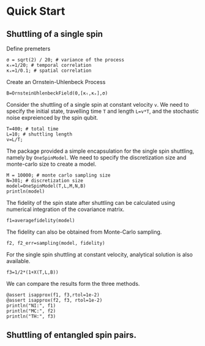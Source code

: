 # Quick Start

## Shuttling of a single spin
Define premeters
```
σ = sqrt(2) / 20; # variance of the process
κₜ=1/20; # temporal correlation
κₓ=1/0.1; # spatial correlation
```
Create an Ornstein-Uhlenbeck Process
```
B=OrnsteinUhlenbeckField(0,[κₜ,κₓ],σ)
```

Consider the shuttling of a single spin at constant velocity `v`. 
We need to specify the initial state, travelling time `T` and length `L=v*T`, 
and the stochastic noise expreienced by the spin qubit.
```
T=400; # total time
L=10; # shuttling length
v=L/T;
```
The package provided a simple encapsulation for the single spin shuttling, namely
by `OneSpinModel`. 
We need to specify the discretization size and monte-carlo size to create a model.
```
M = 10000; # monte carlo sampling size
N=301; # discretization size
model=OneSpinModel(T,L,M,N,B)
println(model)
```
The fidelity of the spin state after shuttling can be calculated using numerical integration of the covariance matrix.  
```
f1=averagefidelity(model)
```
The fidelity can also be obtained from Monte-Carlo sampling.
```
f2, f2_err=sampling(model, fidelity)
```
For the single spin shuttling at constant velocity, analytical solution is also available. 
```
f3=1/2*(1+Χ(T,L,B))
```
We can compare the results form the three methods.
```
@assert isapprox(f1, f3,rtol=1e-2)
@assert isapprox(f2, f3, rtol=1e-2) 
println("NI:", f1)
println("MC:", f2)
println("TH:", f3)
```

## Shuttling of entangled spin pairs. 